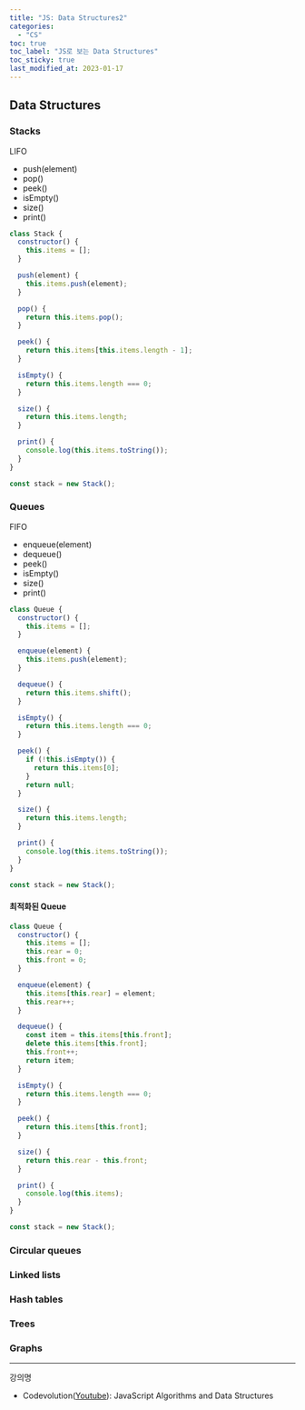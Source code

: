 ```yaml
---
title: "JS: Data Structures2"
categories:
  - "CS"
toc: true
toc_label: "JS로 보는 Data Structures"
toc_sticky: true
last_modified_at: 2023-01-17
---
```


## Data Structures

### Stacks

LIFO

- push(element)
- pop()
- peek()
- isEmpty()
- size()
- print()

```js
class Stack {
  constructor() {
    this.items = [];
  }

  push(element) {
    this.items.push(element);
  }

  pop() {
    return this.items.pop();
  }

  peek() {
    return this.items[this.items.length - 1];
  }

  isEmpty() {
    return this.items.length === 0;
  }

  size() {
    return this.items.length;
  }

  print() {
    console.log(this.items.toString());
  }
}

const stack = new Stack();
```

### Queues

FIFO

- enqueue(element)
- dequeue()
- peek()
- isEmpty()
- size()
- print()

```js
class Queue {
  constructor() {
    this.items = [];
  }

  enqueue(element) {
    this.items.push(element);
  }

  dequeue() {
    return this.items.shift();
  }

  isEmpty() {
    return this.items.length === 0;
  }

  peek() {
    if (!this.isEmpty()) {
      return this.items[0];
    }
    return null;
  }

  size() {
    return this.items.length;
  }

  print() {
    console.log(this.items.toString());
  }
}

const stack = new Stack();
```

#### 최적화된 Queue

```js
class Queue {
  constructor() {
    this.items = [];
    this.rear = 0;
    this.front = 0;
  }

  enqueue(element) {
    this.items[this.rear] = element;
    this.rear++;
  }

  dequeue() {
    const item = this.items[this.front];
    delete this.items[this.front];
    this.front++;
    return item;
  }

  isEmpty() {
    return this.items.length === 0;
  }

  peek() {
    return this.items[this.front];
  }

  size() {
    return this.rear - this.front;
  }

  print() {
    console.log(this.items);
  }
}

const stack = new Stack();
```

### Circular queues

### Linked lists

### Hash tables

### Trees

### Graphs

---

강의명

- Codevolution([Youtube](https://youtube.com/playlist?list=PLC3y8-rFHvwjPxNAKvZpdnsr41E0fCMMP)): JavaScript Algorithms and Data Structures
